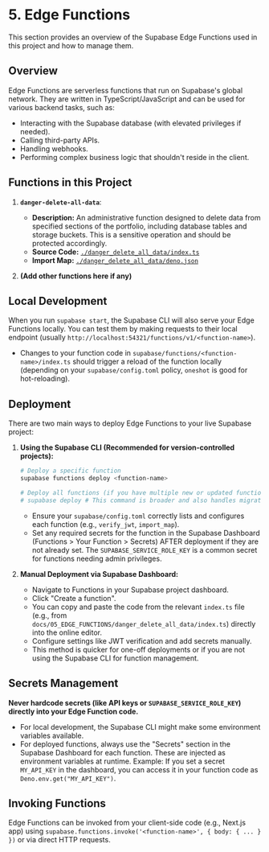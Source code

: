 # 5. Edge Functions

This section provides an overview of the Supabase Edge Functions used in this project and how to manage them.

## Overview

Edge Functions are serverless functions that run on Supabase's global network. They are written in TypeScript/JavaScript and can be used for various backend tasks, such as:

*   Interacting with the Supabase database (with elevated privileges if needed).
*   Calling third-party APIs.
*   Handling webhooks.
*   Performing complex business logic that shouldn't reside in the client.

## Functions in this Project

1.  **`danger-delete-all-data`**: 
    *   **Description:** An administrative function designed to delete data from specified sections of the portfolio, including database tables and storage buckets. This is a sensitive operation and should be protected accordingly.
    *   **Source Code:** [`./danger_delete_all_data/index.ts`](./danger_delete_all_data/index.ts)
    *   **Import Map:** [`./danger_delete_all_data/deno.json`](./danger_delete_all_data/deno.json)

2.  **(Add other functions here if any)**

## Local Development

When you run `supabase start`, the Supabase CLI will also serve your Edge Functions locally. You can test them by making requests to their local endpoint (usually `http://localhost:54321/functions/v1/<function-name>`).

*   Changes to your function code in `supabase/functions/<function-name>/index.ts` should trigger a reload of the function locally (depending on your `supabase/config.toml` policy, `oneshot` is good for hot-reloading).

## Deployment

There are two main ways to deploy Edge Functions to your live Supabase project:

1.  **Using the Supabase CLI (Recommended for version-controlled projects):**
    ```bash
    # Deploy a specific function
    supabase functions deploy <function-name>

    # Deploy all functions (if you have multiple new or updated functions)
    # supabase deploy # This command is broader and also handles migrations, etc.
    ```
    *   Ensure your `supabase/config.toml` correctly lists and configures each function (e.g., `verify_jwt`, `import_map`).
    *   Set any required secrets for the function in the Supabase Dashboard (Functions > Your Function > Secrets) AFTER deployment if they are not already set. The `SUPABASE_SERVICE_ROLE_KEY` is a common secret for functions needing admin privileges.

2.  **Manual Deployment via Supabase Dashboard:**
    *   Navigate to Functions in your Supabase project dashboard.
    *   Click "Create a function".
    *   You can copy and paste the code from the relevant `index.ts` file (e.g., from `docs/05_EDGE_FUNCTIONS/danger_delete_all_data/index.ts`) directly into the online editor.
    *   Configure settings like JWT verification and add secrets manually.
    *   This method is quicker for one-off deployments or if you are not using the Supabase CLI for function management.

## Secrets Management

**Never hardcode secrets (like API keys or `SUPABASE_SERVICE_ROLE_KEY`) directly into your Edge Function code.**

*   For local development, the Supabase CLI might make some environment variables available.
*   For deployed functions, always use the "Secrets" section in the Supabase Dashboard for each function. These are injected as environment variables at runtime.
    Example: If you set a secret `MY_API_KEY` in the dashboard, you can access it in your function code as `Deno.env.get("MY_API_KEY")`.

## Invoking Functions

Edge Functions can be invoked from your client-side code (e.g., Next.js app) using `supabase.functions.invoke('<function-name>', { body: { ... } })` or via direct HTTP requests. 